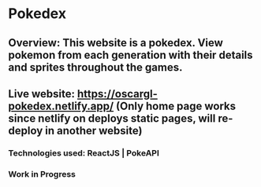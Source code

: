 # Pokedex
## Overview: This website is a pokedex. View pokemon from each generation with their details and sprites throughout the games. 
## Live website: https://oscargl-pokedex.netlify.app/ (Only home page works since netlify on deploys static pages, will re-deploy in another website)
### Technologies used: ReactJS | PokeAPI
### Work in Progress

